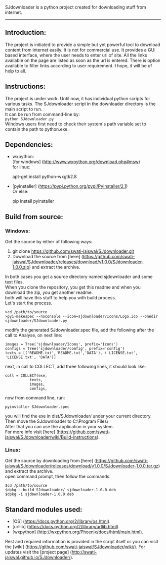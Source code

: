 SJdownloader is a python project created for downloading stuff from internet.
* * *

## Introduction:

The project is initiated to provide a simple but yet powerful tool to download content from internet easily. It is not for commercial use. It provides a GUI based interface, where the user needs to enter url of site.
All the links available on the page are listed as soon as the url is entered.
There is option available to filter links according to user requirement.
I hope, it will be of help to all.

## Instructions:

The project is under work.
Until now, it has individual python scripts for various tasks. The SJdownloader script in the downloader directory is the main script to run.  
It can be run from command-line by:  
	<code>python SJdownloader.py </code>  
Windows users first need to check their system's path variable set to contain the path to python.exe.  

## Dependencies:

* wxpython:  
  [for windows] (http://www.wxpython.org/download.php#msw)  
  for linux:  
  
	apt-get install python-wxgtk2.8  

* [pyinstaller] (https://pypi.python.org/pypi/PyInstaller/2.1)  
  Or else:  

	pip install pyinstaller  

## Build from source:

### Windows:  
Get the source by either of following ways:  
1. git clone https://github.com/swati-jaiswal/SJdownloader.git  
2. Download the source from [here] (https://github.com/swati-jaiswal/SJdownloader/releases/download/v1.0.0/SJdownloader-1.0.0.zip) and extract the archive.  

In both cases you get a source directory named sjdownloader and some text files.  
When you clone the repository, you get this readme and  when you download the zip, you get another readme.  
both will have this stuff to help you with build process.  
Let's start the process.  

	>cd /path/to/source
	>pyi-makespec --noconsole --icon=sjdownloader/Icons/Logo.ico --onedir sjdownloader/SJdownloader.py  
		
modify the generated SJdownloader.spec file, add the following after the call to Analyse, on next line:  

    images = Tree('sjdownloader/Icons', prefix='Icons')
    configs = Tree('sjdownloader/config', prefix='config')  
    texts = [('README.txt','README.txt','DATA'), ('LICENSE.txt', 'LICENSE.txt', 'DATA')]  
    
next, in call to COLLECT, add three following lines, it should look like:  

    coll = COLLECT(exe,
               texts,
               images,
               configs,  
               
now from command line, run:  

    pyinstaller SJdownloader.spec  
    
you will find the exe in dist/SJdownloader/ under your current directory.   
Then move the SJdownloader to C:\Program Files\  
After that you can use the application in your system.  
For more info visit [here] (https://github.com/swati-jaiswal/SJdownloader/wiki/Build-instructions).

### Linux:
Get the source by downloading from [here] (https://github.com/swati-jaiswal/SJdownloader/releases/download/v1.0.0/SJdownloader-1.0.0.tar.gz) and extract the archive.  
open command prompt, then follow the commands:  

	$cd /path/to/source  
	$dpkg --build SJdownloader/ sjdownloader-1.0.0.deb  
	$dpkg -i sjdownloader-1.0.0.deb  

Standard modules used:
---------------------
* [OS] (https://docs.python.org/2/library/os.html).  
* [urllib] (https://docs.python.org/2/library/urllib.html).  
* [wxpython] (http://wxpython.org/Phoenix/docs/html/main.html).  

Rest and required information is provided in the script itself or you can visit the [wiki] (https://github.com/swati-jaiswal/SJdownloader/wiki/).
For updates visit the [project page] (http://swati-jaiswal.github.io/SJdownloader/).
